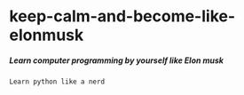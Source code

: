 # keep-calm-and-become-like-elonmusk
##### Learn computer programming by yourself like Elon musk
```
Learn python like a nerd
```
